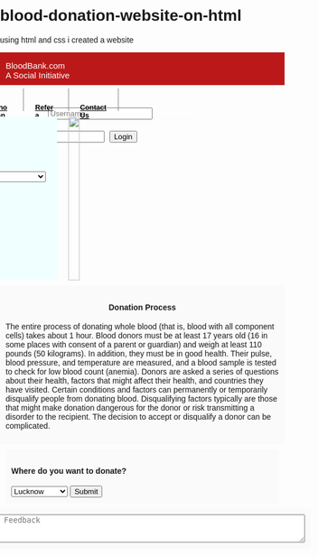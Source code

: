 # blood-donation-website-on-html
using html and css i created a website
<html> 
<head> 

<title>blood donation</title> 

<style type="text/css"> 
#topbar{ 

height: 40px; 
display: flex; 
justify-content: center; 
margin-right: 142.5px; 

} 

body{ 

margin: 0px; 
padding:0px; 
font-family:Arial,Helvetica,sans-serif; 
} 



#topbar-section{ 

float: left; 
border-left: 1px grey solid; 
height: 100%; 

border-right: 1px grey solid; 
} 

.text{ 

float: left; 
border-right: 1px grey solid; 
} 

.text-styling{ 

float: left; 
margin:13px 20px 8px 20px; 
font-size: 90%; 
} 

#redbar{ 

height: 58px; 
background-color:BB1919; 
} 

#title{ 

float: left;  
font-weight: 400; 
color: #FFFFFF; 
font-family: ReithSans, Arial, Helvetica, freesans, sans-serif; 
font-size: 15px; 
margin-left:10px; 
display: flex; 
align-content: center; 


} 

.form{ 

float: right; 
color: white; 

} 

.form label,.form input,.form button{ 
margin-right: 5px; 
margin-top: 20px; 
} 

.main{ 
display: flex; 
flex-direction: row; 
align-content: center; 
justify-content: center; 
font-family: ReithSans, Arial, Helvetica, freesans, sans-serif; 
font-stretch: 100%; 
} 

.find{ 
height: 250px; 
width: 30vw; 
background-color: azure; 
margin: 10px; 
padding: 20px; 
display: flex; 
flex-direction: column; 
} 

.find label{ 
margin-bottom: 3px; 
} 
.find select{ 
margin-bottom: 7px; 
} 
.image{ 
height: 290px; 
width: auto; 
margin: 10px 
} 
.image img{ 
height: 100%; 
width: auto; 
} 

.process{ 
display: flex; 
flex-direction: row; 
justify-content: center; 



} 
.pro{ 
width: 61vw; 
background-color: #fafafa; 
padding: 10px; 
} 
.location{ 
display: flex; 
justify-content: center; 
margin: 10px; 

} 
.where{ 
background-color: #fafafa; 
padding: 10px; 
width: 61vw; 
display: flex; 
flex-direction: column; 
justify-content: center; 
align-content: center; 

} 
.text2{ 
display: flex; 
justify-content: center; 
margin: 10px; 
} 
.textarea{ 
background-color: #fafafa; 
padding: 10px; 
width: 61vw; 

} 
.text a{ 
color: black; 
} 
.text a:hover{ 
color: #1ABC9C; 
} 

</style> 

</head> 

<body> 

<div id="redbar"> 

<p id="title">BloodBank.com<br>A Social Initiative</p> 

<form class="form"> 

<label for="username">Donor Login</label> 
<input name="username" type="text" placeholder="Username"> 
<label for="password">Password</label> 
<input name="password" placeholder="Password" type="password"> 
<button type="submit">Login</button> 

</form> 

</div> 



<div id="topbar"> 

<div class="text"> 

<a href=""><p class="text-styling"><b> Register</b></p></a> 

</div> 

<div class="text"> 

<a href=""><p class="text-styling"><b>Why Donate Blood</b></p></a> 

</div> 

<div class="text"> 

<a href=""><p class="text-styling"><b>Who Can Give Blood</b></p></a> 

</div> 

<div class="text"> 

<a href=""><p class="text-styling"><b>Refer a Friend</b></p></a> 

</div> 

<div class="text"> 

<a href=""><p class="text-styling"><b>Contact Us</b></p></a> 

</div> 

</div> 

<section class="main"> 

<div class="find"> 

<h3>Find a Donor</h3> 
<label for="state">State</label> 
<select name="state" id="state" class="form-control"> 
<option value="Andhra Pradesh">Andhra Pradesh</option> 
<option value="Andaman and Nicobar Islands">Andaman and Nicobar Islands</option> 
<option value="Arunachal Pradesh">Arunachal Pradesh</option> 
<option value="Assam">Assam</option> 
<option value="Bihar">Bihar</option> 
<option value="Chandigarh">Chandigarh</option> 
<option value="Chhattisgarh">Chhattisgarh</option> 
<option value="Dadar and Nagar Haveli">Dadar and Nagar Haveli</option> 
<option value="Daman and Diu">Daman and Diu</option> 
<option value="Delhi">Delhi</option> 
<option value="Lakshadweep">Lakshadweep</option> 
<option value="Puducherry">Puducherry</option> 
<option value="Goa">Goa</option> 
<option value="Gujarat">Gujarat</option> 
<option value="Haryana">Haryana</option> 
<option value="Himachal Pradesh">Himachal Pradesh</option> 
<option value="Jammu and Kashmir">Jammu and Kashmir</option> 
<option value="Jharkhand">Jharkhand</option> 
<option value="Karnataka">Karnataka</option> 
<option value="Kerala">Kerala</option> 
<option value="Madhya Pradesh">Madhya Pradesh</option> 
<option value="Maharashtra">Maharashtra</option> 
<option value="Manipur">Manipur</option> 
<option value="Meghalaya">Meghalaya</option> 
<option value="Mizoram">Mizoram</option> 
<option value="Nagaland">Nagaland</option> 
<option value="Odisha">Odisha</option> 
<option value="Punjab">Punjab</option> 
<option value="Rajasthan">Rajasthan</option> 
<option value="Sikkim">Sikkim</option> 
<option value="Tamil Nadu">Tamil Nadu</option> 
<option value="Telangana">Telangana</option> 
<option value="Tripura">Tripura</option> 
<option value="Uttar Pradesh">Uttar Pradesh</option> 
<option value="Uttarakhand">Uttarakhand</option> 
<option value="West Bengal">West Bengal</option> 
</select> 

<label for="city">City</label> 
<select name="city" id="city" class="form-control"> 
<option value="Andhra Pradesh">Lucknow</option> 
<option value="Andaman and Nicobar Islands">Prayagraj</option> 
<option value="Arunachal Pradesh">Kanpur</option> 
<option value="Assam">Bengaluru</option> 
<option value="Bihar">Kolkata</option> 
<option value="Chandigarh">Mumbai</option> 
<option value="Chhattisgarh">Jaipur</option> 
<option value="Dadar and Nagar Haveli">Amritsar</option> 
<option value="Daman and Diu">Chandigarh</option> 
<option value="Delhi">Ghaziabad</option> 
<option value="Lakshadweep">Noida</option> 
<option value="Puducherry">Bhopal</option> 
<option value="Goa">Patna</option> 
<option value="Gujarat">Ahmedabad</option> 
<option value="Haryana">Surat</option> 
<option value="Himachal Pradesh">Dehradun</option> 
<option value="Jammu and Kashmir">Haridwar</option> 
<option value="Jharkhand">Kota</option> 
<option value="Karnataka">Varanasi</option> 
<option value="Kerala">Kanyakumari</option> 
<option value="Madhya Pradesh">Riwa</option> 
<option value="Maharashtra">Kolhapur</option> 
<option value="Manipur">Trivendram</option> 
<option value="Meghalaya">Tirupati</option> 
<option value="Mizoram">Surathkal</option> 
<option value="Nagaland">Kalicut</option> 
<option value="Odisha">Puri</option> 
<option value="Punjab">Jalandhar</option> 
</select> 

<label for="group">Group</label> 
<select name="group" id="group" class="form-control"> 
<option value="Andhra Pradesh">A+</option> 
<option value="Andaman and Nicobar Islands">B+</option> 
<option value="Arunachal Pradesh">AB+</option> 
<option value="Assam">A-</option> 
<option value="Bihar">B-</option> 
<option value="Chandigarh">AB-</option> 
<option value="Bihar">O+</option> 
<option value="Chandigarh">O-</option> 
</select> 

<button type="submit">Search</button> 


</div> 

<div class="image"> 
<img src="donate blood.jpg"> </div> 

</section> 

<section class="process"> 
<div class="pro"> 
<h4 style="text-align: center;">Donation Process</h4> 
<p>The entire process of donating whole blood (that is, blood with all component cells) takes about 1 hour. Blood donors must be at least 17 years old (16 in some places with consent of a parent or guardian) and weigh at least 110 pounds (50 kilograms). In addition, they must be in good health. Their pulse, blood pressure, and temperature are measured, and a blood sample is tested to check for low blood count (anemia). Donors are asked a series of questions about their health, factors that might affect their health, and countries they have visited. Certain conditions and factors can permanently or temporarily disqualify people from donating blood. Disqualifying factors typically are those that might make donation dangerous for the donor or risk transmitting a disorder to the recipient. The decision to accept or disqualify a donor can be complicated.</p> 
</div> 
</section> 

<section class="location"> 

<div class="where"> 
<div > 
<h4 style="display: block;">Where do you want to donate?</h4> 
</div> 
<div> 
<select name="city" id="city" class="form-control"> 
<option value="Andhra Pradesh">Lucknow</option> 
<option value="Andaman and Nicobar Islands">Prayagraj</option> 
<option value="Arunachal Pradesh">Kanpur</option> 
<option value="Assam">Bengaluru</option> 
<option value="Bihar">Kolkata</option> 
<option value="Chandigarh">Mumbai</option> 
<option value="Chhattisgarh">Jaipur</option> 
<option value="Dadar and Nagar Haveli">Amritsar</option> 
<option value="Daman and Diu">Chandigarh</option> 
<option value="Delhi">Ghaziabad</option> 
<option value="Lakshadweep">Noida</option> 
<option value="Puducherry">Bhopal</option> 
<option value="Goa">Patna</option> 
<option value="Gujarat">Ahmedabad</option> 
<option value="Haryana">Surat</option> 
<option value="Himachal Pradesh">Dehradun</option> 
<option value="Jammu and Kashmir">Haridwar</option> 
<option value="Jharkhand">Kota</option> 
<option value="Karnataka">Varanasi</option> 
<option value="Kerala">Kanyakumari</option> 
<option value="Madhya Pradesh">Riwa</option> 
<option value="Maharashtra">Kolhapur</option> 
<option value="Manipur">Trivendram</option> 
<option value="Meghalaya">Tirupati</option> 
<option value="Mizoram">Surathkal</option> 
<option value="Nagaland">Kalicut</option> 
<option value="Odisha">Puri</option> 
<option value="Punjab">Jalandhar</option> 
</select> 
<button type="submit">Submit</button> 
</div> 

</div> 

</section> 
<section class="text2"> 
<div class="textarea"> 
<textarea style="width: 60vw;height: 50px;" placeholder="Give Feedback"></textarea> 
</div> 
</section> 



</body> 


</html>
